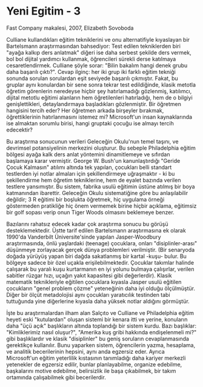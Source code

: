 # Yeni Egitim - 3

Fast Company makalesi, 2007, Elizabeth Sovoboda

Culliane kullandıkları eğitim tekniklerini ve onu alternatifiyle kıyaslayan bir Bartelsmann araştırmasından bahsediyor: Test edilen tekniklerden biri "ayağa kalkıp ders anlatmak" diğeri ise daha serbest şekilde ders vermek, bol bol dijital yardımcı kullanmak, öğrencileri sürekli derse katılmaya cesaretlendirmek. Culliane şöyle sorar: "Bilin bakalım hangi denek grubu daha başarılı çıktı?". Cevap ilginç: her iki grup iki farklı eğitim tekniği sonunda sorulan sorulardan eşit seviyede başarılı çıkmıştır. Fakat, bu gruplar aynı konulardan bir sene sonra tekrar test edildiğinde, klasik metotla öğretim görenlerin neredeyse hiçbir şey hatırlamadığı gözlenmiş, katılımcı, dijital metotlu eğitimi alanların hem öğretilenleri hatırladığı, hem de o bilgiyi genişlettikleri, detaylandırmaya başladıkları gözlenmiştir. Bir öğretmen hangisini tercih eder? Her öğretmen arkada birşeyler bırakmak, öğrettiklerinin hatırlanmasını istemez mi? Microsoft'un insan kaynaklarında ise almaktan sorumlu birisi, hangi gruptaki çocuğu ise almayı tercih edecektir?

Bu araştırma sonucunun verileri Geleceğin Okulu'nun temel taşını, ve devrimsel potansiyelinin merkezini oluşturur. Bu sebeple Philadelphia eğitim bölgesi ayağa kalk ders anlat yöntemini dinamitlemeye ve sıfırdan başlamaya karar vermiştir. George W. Bush'un kanunlaştırdığı "Geride Çocuk Kalmasın" atılımı altında tek yapılan, çocukları belli standart testlerden iyi notlar almaları için şekillendirmeye uğraşmaktır - ki bu şekillendirme hem öğretim tekniklerine, hem de eyalet bazında verilen testlere yansımıştır. Bu sistem, fabrika usulü eğitimin üstüne atılmış bir boya katmanından ibarettir. Geleceğin Okulu sistematiğine göre bu anlaşılabilir değildir; 3 R eğitimi bir boşlukta öğretmek, hiç uygulama örneği göstermeden pratikliğe hiç önem vermemek birine hiçbir açıklama, eğitimsiz bir golf sopası verip onun Tiger Woods olmasını beklemeye benzer.

Bazılarını rahatsız edecek kadar çok araştırma sonucu bu görüşü desteklemektedir. Üstte tarif edilen Bartelsmann araştırmasına ek olarak 1990'da Vanderbilt Üniversite'sinde yapılan Jasper-Woodbury araştırmasında, önlü yaşlardaki (teenage) çocuklara, onları "disiplinler-arası" düşünmeye zorlayacak gerçek dünya problemleri verilmiştir. (Bir senaryoda doğada yürüyüş yapan biri dağda sakatlanmış bir kartal -kuşu- bulur. Bu bölgeye sadece bir özel uçakla erişilebilmektedir. Çocuklar takımlar halinde çalışarak bu yaralı kuşu kurtarmanın en iyi yolunu bulmaya çalışırlar, verilen sabitler rüzgar hızı, uçağın yakıt kapasitesi gibi değerlerdir). Klasik matematik teknikleriyle eğitilen çocuklara kıyasla Jasper usulü eğitilen çocukların "genel problem çözme" yeteneğinin daha iyi olduğu ölçülmüştür. Diğer bir ölçüt metadolojisi aynı çocukları yaratıcılık testinden tabi tuttuğunda yine diğerlerine kıyasla daha yüksek notlar aldığını görmüştür.

İşte bu araştırmalardan ilham alan Salçıto ve Culliane ve Philadelphia eğitim heyeti eski "kutulardan" oluşan sistemi bir kenara itti ve yerine, konuların daha "üçü açık" başlıkların altında toplandığı bir sistem kurdu. Bazı başlıklar: "Kimliklerimiz nasıl oluşur?", "Amerika kuş gribi hakkında endişelenmeli mi?" gibi başlıklardır ve klasik "disiplinler" bu geniş soruların cevaplanmasında gerektikçe kullanılır. Bunu yaparken sistem, öğrencilerin yazma, hesaplama, ve analitik becerilerinin hepsini, aynı anda egzersiz eder. Ayrıca Microsoft'un eğitim yeterlilik kıstasının tanımladığı daha kariyer merkezli yetenekler de egzersiz edilir, bunlar planlayabilme, organize edebilme, başkalarını motive edebilme, belirsizlik ile başa çıkabilmek, bir takım ortamında çalışabilmek gibi becerilerdir.
